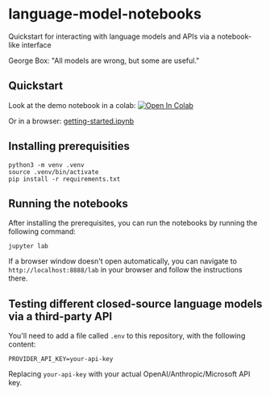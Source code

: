 # language-model-notebooks
Quickstart for interacting with language models and APIs via a notebook-like interface

George Box: "All models are wrong, but some are useful."

## Quickstart

Look at the demo notebook in a colab: 
[![Open In Colab](https://colab.research.google.com/assets/colab-badge.svg)](https://colab.research.google.com/github/jaanli/language-model-notebooks/blob/main/notebooks/getting-started.ipynb)

Or in a browser:
[getting-started.ipynb](notebooks/getting-started.ipynb)

## Installing prerequisities

```
python3 -m venv .venv 
source .venv/bin/activate
pip install -r requirements.txt
```

## Running the notebooks

After installing the prerequisites, you can run the notebooks by running the following command:
```
jupyter lab
```

If a browser window doesn't open automatically, you can navigate to `http://localhost:8888/lab` in your browser and follow the instructions there.

## Testing different closed-source language models via a third-party API

You'll need to add a file called `.env` to this repository, with the following content:
```
PROVIDER_API_KEY=your-api-key
```

Replacing `your-api-key` with your actual OpenAI/Anthropic/Microsoft API key.